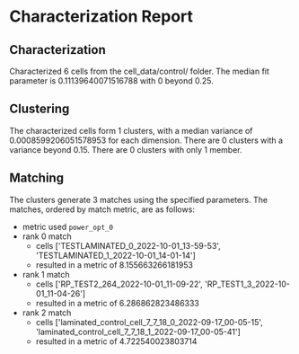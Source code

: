 # Characterization Report

## Characterization

Characterized 6 cells from the cell_data/control/ folder.
The median fit parameter is 0.11139640071516788 with 0 beyond 0.25.

## Clustering

The characterized cells form 1 clusters, with a median variance of 0.0008599206051578953 for each dimension.
There are 0 clusters with a variance beyond 0.15.
There are 0 clusters with only 1 member.

## Matching

The clusters generate 3 matches using the specified parameters.
The matches, ordered by match metric, are as follows:

- metric used `power_opt_0`
- rank 0 match
  - cells ['TESTLAMINATED_0_2022-10-01_13-59-53', 'TESTLAMINATED_1_2022-10-01_14-01-14']
  - resulted in a metric of 8.155663266181953
- rank 1 match
  - cells ['RP_TEST2_264_2022-10-01_11-09-22', 'RP_TEST1_3_2022-10-01_11-04-26']
  - resulted in a metric of 6.286862823486333
- rank 2 match
  - cells ['laminated_control_cell_7_7_18_0_2022-09-17_00-05-15', 'laminated_control_cell_7_7_18_1_2022-09-17_00-05-41']
  - resulted in a metric of 4.722540023803714
